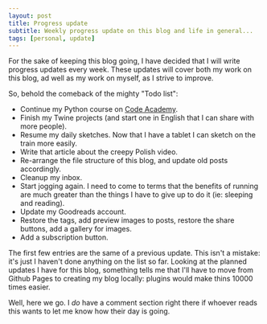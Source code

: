 ```yaml
---
layout: post
title: Progress update
subtitle: Weekly progress update on this blog and life in general...
tags: [personal, update]
---
```


For the sake of keeping this blog going, I have decided that I will write progress updates every week.
These updates will cover both my work on this blog, ad well as my work on myself, as I strive to improve.

So, behold the comeback of the mighty "Todo list":

* Continue my Python course on [Code Academy](https://www.codecademy.com/Melyanna).
* Finish my Twine projects (and start one in English that I can share with more people).
* Resume my daily sketches. Now that I have a tablet I can sketch on the train more easily.
* Write that article about the creepy Polish video.
* Re-arrange the file structure of this blog, and update old posts accordingly.
* Cleanup my inbox.
* Start jogging again. I need to come to terms that the benefits of running are much greater than the things I have to give up to do it (ie: sleeping and reading).
* Update my Goodreads account.
* Restore the tags, add preview images to posts, restore the share buttons, add a gallery for images.
* Add a subscription button.

The first few entries are the same of a previous update. This isn't a mistake: it's just I haven't done anything on the list so far.
Looking at the planned updates I have for this blog, something tells me that I'll have to move from Github Pages to creating my blog locally: plugins would make thins 10000 times easier.

Well, here we go.
I *do* have a comment section right there if whoever reads this wants to let me know how their day is going.